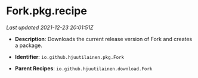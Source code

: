 # Fork.pkg.recipe

_Last updated 2021-12-23 20:01:51Z_

- **Description**: Downloads the current release version of Fork and creates a package.

- **Identifier**: `io.github.hjuutilainen.pkg.Fork`

- **Parent Recipes**: `io.github.hjuutilainen.download.Fork`
